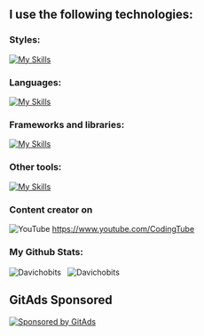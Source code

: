 ## I use the following technologies:

### Styles:
[![My Skills](https://go-skill-icons.vercel.app/api/icons?i=html,css,sass,tailwind,materialui)](https://skillicons.dev)

### Languages:
[![My Skills](https://go-skill-icons.vercel.app/api/icons?i=js,ts,dart)](https://skillicons.dev)

### Frameworks and libraries:
[![My Skills](https://go-skill-icons.vercel.app/api/icons?i=react,astro,nextjs,phaser,flutter)](https://skillicons.dev)

### Other tools:

[![My Skills](https://go-skill-icons.vercel.app/api/icons?i=figma,zustand,redux,firebase,git,github,gitlab,jest,vitest,md,vercel,netlify,npm,yarn,postman,vite,vscode)](https://skillicons.dev)
<!--
[My Skills](http[s://go-skill-icons.vercel.app/api/icons?i=html,css,sass,tailwind,materialui,figma,js,ts,react,zustand,redux,nextjs,phaser,firebase,dart,flutter,git,github,gitlab,jest,vitest,md,vercel,netlify,npm,yarn,postman,vite,vscode)](https://skillicons.dev)](url)
-->
### Content creator on

![YouTube](https://img.shields.io/badge/YouTube-%23FF0000.svg?style=for-the-badge&logo=YouTube&logoColor=white) https://www.youtube.com/CodingTube

### My Github Stats:

<img align="center"
    src="https://github-readme-stats.vercel.app/api/top-langs?username=Davichobits&show_icons=true&locale=en&bg_color=0d1117&text_color=ffffff&layout=compact"
    alt="Davichobits" 
    bg_color=#808080/>
&nbsp;
<img align="center" src="https://github-readme-stats.vercel.app/api?username=Davichobits&show_icons=true&locale=en&bg_color=0d1117&text_color=ffffff&repo=convoychat"
    alt="Davichobits" />

<!-- GitAds-Verify: RISFNNCKBSA452NU5MXIORKENA56E6E6 -->

## GitAds Sponsored
[![Sponsored by GitAds](https://gitads.dev/v1/ad-serve?source=davichobits/davichobits@github)](https://gitads.dev/v1/ad-track?source=davichobits/davichobits@github)




<!--
►CURSOS EN EL CANAL:

📕HTML5: https://bit.ly/CodingHTML01

📘CSS3: https://bit.ly/CodingCSS01

📙Javascript: http://bit.ly/CodingJS01

📔 Tailwind: http://bit.ly/Tailwind01

►LISTAS DE REPRODUCCIÓN RECOMENDADAS:

📒Etiquetas HTML: https://bit.ly/HTMLShorts

📗Todos los retos frontend: https://bit.ly/CodingRetos



**Davichobits/Davichobits** is a ✨ _special_ ✨ repository because its `README.md` (this file) appears on your GitHub profile.

Here are some ideas to get you started:

- 🔭 I’m currently working on ...
- 🌱 I’m currently learning ...
- 👯 I’m looking to collaborate on ...
- 🤔 I’m looking for help with ...
- 💬 Ask me about ...
- 📫 How to reach me: ...
- 😄 Pronouns: ...
- ⚡ Fun fact: ...
-->
